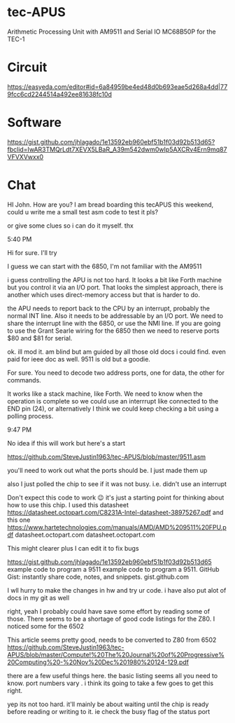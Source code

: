 # tec-APUS

Arithmetic Processing Unit with AM9511 and Serial IO MC68B50P for the TEC-1

# Circuit
https://easyeda.com/editor#id=6a84959be4ed48d0b693eae5d268a4dd|779fcc6cd2244514a492ee81638fc10d

# Software
https://gist.github.com/jhlagado/1e13592eb960ebf51b1f03d92b513d65?fbclid=IwAR3TMQrLdt7XEVX5LBaR_A39m542dwm0wIp5AXCRv4Ern9mq87VFVXVwxx0

# Chat

HI John. How are you? I am bread boarding this tecAPUS this weekend, could u write me a small test asm code to test it pls?


or give some clues so i can do it myself. thx


5:40 PM

Hi for sure. I'll try


I guess we can start with the 6850, I'm not familiar with the AM9511



i guess controlling the APU is not too hard. It looks a bit like Forth machine but you control it via an I/O port. That looks the simplest approach, there is another which uses direct-memory access but that is harder to do.





the APU needs to report back to the CPU by an interrupt, probably the normal INT line. Also it needs to be addressable by an I/O port. We need to share the interrupt line with the 6850, or use the NMI line. If you are going to use the Grant Searle wiring for the 6850 then we need to reserve ports $80 and $81 for serial.


ok. ill mod it. am blind but am guided by all those old docs i could find. even paid for ieee doc as well. 9511 is old but a goodie.



For sure. You need to decode two address ports, one for data, the other for commands.


It works like a stack machine, like Forth. We need to know when the operation is complete so we could use an interrrupt like connected to the END pin (24), or alternatively I think we could keep checking a bit using a polling process.


9:47 PM

No idea if this will work but here's a start

https://github.com/SteveJustin1963/tec-APUS/blob/master/9511.asm

you'll need to work out what the ports should be. I just made them up

also I just polled the chip to see if it was not busy. i.e. didn't use an interrupt

Don't expect this code to work 😉 it's just a starting point for thinking about how to use this chip. I used this datasheet https://datasheet.octopart.com/C8231A-Intel-datasheet-38975267.pdf and this one https://www.hartetechnologies.com/manuals/AMD/AMD%209511%20FPU.pdf
datasheet.octopart.com
datasheet.octopart.com

This might clearer plus I can edit it to fix bugs

https://gist.github.com/jhlagado/1e13592eb960ebf51b1f03d92b513d65
example code to program a 9511
example code to program a 9511. GitHub Gist: instantly share code, notes, and snippets.
gist.github.com


I wll hurry to make the changes in hw and try ur code. i have also put alot of docs in my git as well


right, yeah I probably could have save some effort by reading some of those. There seems to be a shortage of good code listings for the Z80. I noticed some for the 6502


This article seems pretty good, needs to be converted to Z80 from 6502 https://github.com/SteveJustin1963/tec-APUS/blob/master/Compute!%20The%20Journal%20of%20Progressive%20Computing%20-%20Nov%20Dec%201980%20124-129.pdf

there are a few useful things here. the basic listing seems all you need to know. port numbers vary . i think its going to take a few goes to get this right.

yep its not too hard. it'll mainly be about waiting until the chip is ready before reading or writing to it. ie check the busy flag of the status port


